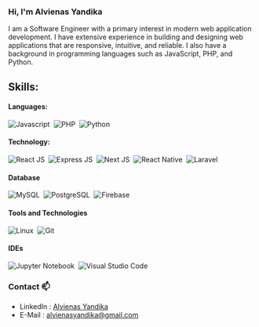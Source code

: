 ### Hi, I'm Alvienas Yandika 
I am a Software Engineer with a primary interest in modern web application development. I have extensive experience in building and designing web applications that are responsive, intuitive, and reliable. I also have a background in programming languages such as JavaScript, PHP, and Python.


## Skills:

#### Languages:

![Javascript](https://img.shields.io/badge/Javascript-FCC624?style=for-the-badge&logo=javascript&logoColor=white)&nbsp;
![PHP](https://img.shields.io/badge/Php-6F00FF?style=for-the-badge&logo=php&logoColor=white)&nbsp;
![Python](https://img.shields.io/badge/Python-FFD700?style=for-the-badge&logo=python&logoColor=white)&nbsp;

#### Technology:

![React JS](https://img.shields.io/badge/React-3776AB?style=for-the-badge&logo=react&logoColor=white)&nbsp;
![Express JS](https://img.shields.io/badge/Express-%23008080?style=for-the-badge&logo=express&logoColor=white)&nbsp;
![Next JS](https://img.shields.io/badge/NextJS-00000F?style=for-the-badge&logo=next.js&logoColor=white)&nbsp;
![React Native](https://img.shields.io/badge/ReactNative-3776AB?style=for-the-badge&logo=react&logoColor=white)&nbsp;
![Laravel](https://img.shields.io/badge/Laravel-%23FA0F00?style=for-the-badge&logo=laravel&logoColor=white)&nbsp;

#### Database

![MySQL](https://img.shields.io/badge/MySQL-00000F?style=for-the-badge&logo=mysql&logoColor=white)&nbsp;
![PostgreSQL](https://img.shields.io/badge/PostgreSQL-316192?style=for-the-badge&logo=postgresql&logoColor=white)&nbsp;
![Firebase](https://img.shields.io/badge/Firebase-ED8B00?style=for-the-badge&logo=firebase&logoColor=white)&nbsp;

#### Tools and Technologies

![Linux](https://img.shields.io/badge/Linux-FCC624?style=for-the-badge&logo=linux&logoColor=black)&nbsp;
![Git](https://img.shields.io/badge/GIT-E44C30?style=for-the-badge&logo=git&logoColor=white)&nbsp;

#### IDEs

![Jupyter Notebook](https://img.shields.io/badge/jupyter-%23FA0F00.svg?style=for-the-badge&logo=jupyter&logoColor=white)&nbsp;
![Visual Studio Code](https://img.shields.io/badge/Visual%20Studio%20Code-0078d7.svg?style=for-the-badge&logo=visual-studio-code&logoColor=white)&nbsp;

### Contact 📫
- LinkedIn : [Alvienas Yandika]
- E-Mail : [alvienasyandika@gmail.com]

[Alvienas Yandika]: <https://www.linkedin.com/in/alvienas-yandika>
[alvienasyandika@gmail.com]: <mailto:alvienasyandika@gmail.com>

